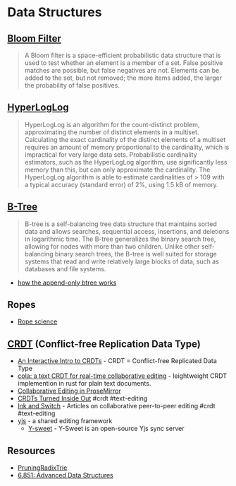 # Data Structures

## [**Bloom Filter**](https://en.wikipedia.org/wiki/Bloom_filter)

> A Bloom filter is a space-efficient probabilistic data structure that is used to test whether an element is a member of a set. False positive matches are possible, but false negatives are not. Elements can be added to the set, but not removed; the more items added, the larger the probability of false positives. 

## [**HyperLogLog**](https://en.wikipedia.org/wiki/HyperLogLog)

> HyperLogLog is an algorithm for the count-distinct problem, approximating the number of distinct elements in a multiset. Calculating the exact cardinality of the distinct elements of a multiset requires an amount of memory proportional to the cardinality, which is impractical for very large data sets. Probabilistic cardinality estimators, such as the HyperLogLog algorithm, use significantly less memory than this, but can only approximate the cardinality. The HyperLogLog algorithm is able to estimate cardinalities of > 109 with a typical accuracy (standard error) of 2%, using 1.5 kB of memory.

## [**B-Tree**](https://en.wikipedia.org/wiki/B-tree)

> B-tree is a self-balancing tree data structure that maintains sorted data and allows searches, sequential access, insertions, and deletions in logarithmic time. The B-tree generalizes the binary search tree, allowing for nodes with more than two children. Unlike other self-balancing binary search trees, the B-tree is well suited for storage systems that read and write relatively large blocks of data, such as databases and file systems. 

- [how the append-only btree works](https://www.bzero.se/ldapd/btree.html)

## Ropes

- [Rope science](https://xi-editor.io/docs/rope_science_00.html)

## [**CRDT**](https://en.wikipedia.org/wiki/Conflict-free_replicated_data_type) (Conflict-free Replication Data Type)

- [An Interactive Intro to CRDTs](https://jakelazaroff.com/words/an-interactive-intro-to-crdts/) - CRDT = Conflict-free Replicated Data Type
- [cola: a text CRDT for real-time collaborative editing](https://nomad.foo/blog/cola) - leightweight CRDT implemention in rust for plain text documents.
- [Collaborative Editing in ProseMirror](https://marijnhaverbeke.nl/blog/collaborative-editing.html)
- [CRDTs Turned Inside Out](https://interjectedfuture.com/crdts-turned-inside-out/) #crdt #text-editing
- [Ink and Switch](https://www.inkandswitch.com) - Articles on collaborative peer-to-peer editing #crdt #text-editing
- [yjs](https://yjs.dev) - a shared editing framework
  - [Y-sweet](https://docs.jamsocket.com/y-sweet) - Y-Sweet is an open-source Yjs sync server

## Resources

- [PruningRadixTrie](https://github.com/wolfgarbe/PruningRadixTrie)
- [6.851: Advanced Data Structures](https://courses.csail.mit.edu/6.851/spring21/lectures/)
